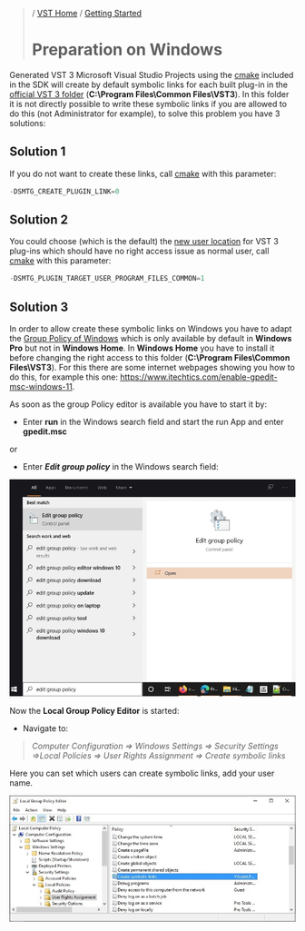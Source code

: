 >/ [VST Home](../) / [Getting Started](Index.md)
>
># Preparation on Windows

Generated VST 3 Microsoft Visual Studio Projects using the [cmake](https://cmake.org/) included in the SDK will create by default symbolic links for each built plug-in in the [official VST 3 folder](../Technical+Documentation/Locations+Format/Plugin+Locations.md) (**C:\Program Files\Common Files\VST3**). In this folder it is not directly possible to write these symbolic links if you are allowed to do this (not Administrator for example), to solve this problem you have 3 solutions:

## Solution 1

If you do not want to create these links, call [cmake](https://cmake.org/) with this parameter:

``` c++
-DSMTG_CREATE_PLUGIN_LINK=0
```

## Solution 2

You could choose (which is the default) the [new user location](../Technical+Documentation/Locations+Format/Plugin+Locations.html) for VST 3 plug-ins which should have no right access issue as normal user, call [cmake](https://cmake.org/) with this parameter:

``` c++
-DSMTG_PLUGIN_TARGET_USER_PROGRAM_FILES_COMMON=1
```

## Solution 3

In order to allow create these symbolic links on Windows you have to adapt the [Group Policy of Windows](https://docs.microsoft.com/en-us/windows/security/threat-protection/security-policy-settings/how-to-configure-security-policy-settings) which is only available by default in **Windows Pro** but not in **Windows Home**. In **Windows Home** you have to install it before changing the right access to this folder (**C:\Program Files\Common Files\VST3**). For this there are some internet webpages showing you how to do this, for example this one: <https://www.itechtics.com/enable-gpedit-msc-windows-11>.

As soon as the group Policy editor is available you have to start it by:
- Enter **run** in the Windows search field and start the run App and enter **gpedit.msc**

or

- Enter ***Edit group policy*** in the Windows search field:

![getting_started_2](../../resources/getting_started_2.jpg)

Now the **Local Group Policy Editor** is started:

- Navigate to:

>*Computer Configuration => Windows Settings => Security Settings =>Local Policies => User Rights Assignment => Create symbolic links*

Here you can set which users can create symbolic links, add your user name.

![getting_started_3](../../resources/getting_started_3.jpg)
